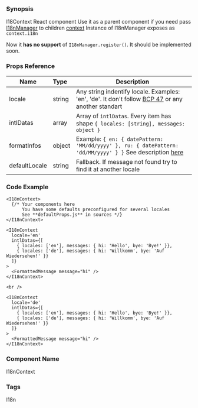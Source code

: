 ### Synopsis

I18Context React component
Use it as a parent component if you need pass [I18nManager](https://github.com/OpusCapita/i18n/blob/master/src/utils/I18nManager.js) to children [context](https://facebook.github.io/react/docs/context.html)
Instance of I18nManager exposes as `context.i18n`

Now it **has no support** of `I18nManager.register()`. It should be implemented soon.

### Props Reference

| Name                          | Type                  | Description                                                |
| ------------------------------|:----------------------| -----------------------------------------------------------|
| locale | string | Any string indentify locale. Examples: 'en', 'de'. It don't follow [BCP 47](https://tools.ietf.org/html/bcp47) or any another standart |
| intlDatas | array | Array of `intlDatas`. Every item has shape `{ locales: [string], messages: object }` |
| formatInfos | object | Example: `{ en: { datePattern: 'MM/dd/yyyy' }, ru: { datePattern: 'dd/MM/yyyy' } }` See description [here](https://github.com/OpusCapita/i18n) |
| defaultLocale | string | Fallback. If message not found try to find it at another locale |

### Code Example

```
<I18nContext>
  {/* Your components here
      You have some defaults preconfigured for several locales
      See **defaultProps.js** in sources */}
</I18nContext>

<I18nContext
  locale='en'
  intlDatas={[
    { locales: ['en'], messages: { hi: 'Hello', bye: 'Bye!' }},
    { locales: ['de'], messages: { hi: 'Willkomm', bye: 'Auf Wiedersehen!' }}
  ]}
>
  <FormattedMessage message="hi" />
</I18nContext>

<br />

<I18nContext
  locale='de'
  intlDatas={[
    { locales: ['en'], messages: { hi: 'Hello', bye: 'Bye!' }},
    { locales: ['de'], messages: { hi: 'Willkomm', bye: 'Auf Wiedersehen!' }}
  ]}
>
  <FormattedMessage message="hi" />
</I18nContext>
```

### Component Name

I18nContext

### Tags

I18n

